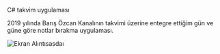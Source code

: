 C# takvim uygulaması

2019 yılında Barış Özcan Kanalının takvimi üzerine entegre ettiğim gün ve güne göre notlar bırakma uygulaması.


![Ekran Alıntısasdaı](https://user-images.githubusercontent.com/60429097/182641034-f77572a2-027c-4ff4-957b-78819fe22ddd.PNG)
